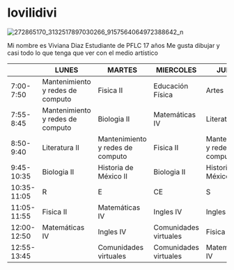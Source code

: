 # Iovilidivi
![272865170_3132517897030266_9157564064972388642_n](https://user-images.githubusercontent.com/99945127/154785683-132ce951-6688-42fb-af4e-45391420d0a3.png)


Mi nombre es Viviana Diaz
Estudiante de PFLC
17 años
Me gusta dibujar y casi todo lo que tenga que ver con el medio artístico

|             | LUNES                            | MARTES                           | MIERCOLES             | JUEVES                           | VIERNES               |
|-------------|----------------------------------|----------------------------------|-----------------------|----------------------------------|-----------------------|
| 7:00-7:50   | Mantenimiento y redes de computo | Fisica II                        | Educación Física      | Artes                            | Biologia II           |
| 7:55-8:45   | Mantenimiento y redes de computo | Biologia II                      | Matemáticas IV        | Literatura II                    | Fisica II             |
| 8:50-9:40   | Literatura II                    | Mantenimiento y redes de computo | Fisica II             | Mantenimiento y redes de computo | Matemáticas IV        |
| 9:45-10:35  | Biologia II                      | Historia de México II            | Biologia II           | Historia de México II            | Literatura II         |
| 10:35-11:05 | R                                | E                                | CE                    | S                                | O                     |
| 11:05-11:55 | Fisica II                        | Matemáticas IV                   | Ingles IV             | Ingles IV                        | Historia de México II |
| 12:00-12:50 | Matemáticas IV                   | Ingles IV                        | Comunidades virtuales | Fisica II                        |                       |
| 12:55-13:45 |                                  | Comunidades virtuales            | Comunidades virtuales | Matemáticas IV                   |                       |

